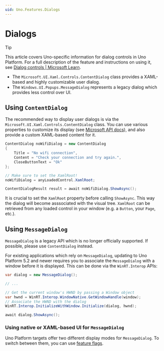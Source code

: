 ```yaml
---
uid: Uno.Features.Dialogs
---
```


# Dialogs

> [!TIP]
> This article covers Uno-specific information for dialog controls in Uno Platform. For a full description of the feature and instructions on using it, see [Dialog controls | Microsoft Learn](https://learn.microsoft.com/windows/apps/design/controls/dialogs-and-flyouts/dialogs).

* The `Microsoft.UI.Xaml.Controls.ContentDialog` class provides a XAML-based and highly customizable user dialog.
* The `Windows.UI.Popups.MessageDialog` represents a legacy dialog which provides less control over UI.

## Using `ContentDialog`

The recommended way to display user dialogs is via the `Microsoft.UI.Xaml.Controls.ContentDialog` class. You can use various properties to customize its display (see [Microsoft API docs](https://learn.microsoft.com/windows/windows-app-sdk/api/winrt/microsoft.ui.xaml.controls.contentdialog?view=windows-app-sdk-1.5)), and also provide a custom XAML-based content for it.

```csharp
ContentDialog noWifiDialog = new ContentDialog
{
    Title = "No wifi connection",
    Content = "Check your connection and try again.",
    CloseButtonText = "Ok"
};

// Make sure to set the XamlRoot!
noWifiDialog = anyLoadedControl.XamlRoot;

ContentDialogResult result = await noWifiDialog.ShowAsync();
```

It is crucial to set the `XamlRoot` property before calling `ShowAsync`. This way the dialog will become asssociated with the visual tree. `XamlRoot` can be retrieved from any loaded control in your window (e.g. a `Button`, your `Page`, etc.).

## Using `MessageDialog`

`MessageDialog` is a legacy API which is no longer officially supported. If possible, please use `ContentDialog` instead.

For existing applications which rely on `MessageDialog`, updating to Uno Platform 5.2 and newer requires you to associate the `MessageDialog` with a window before it is displayed. This can be done via the `WinRT.Interop` APIs:

```csharp
var dialog = new MessageDialog();

// ...

// Get the current window's HWND by passing a Window object
var hwnd = WinRT.Interop.WindowNative.GetWindowHandle(window);
// Associate the HWND with the dialog
WinRT.Interop.InitializeWithWindow.Initialize(dialog, hwnd);

await dialog.ShowAsync();
```

### Using native or XAML-based UI for `MessageDialog`

Uno Platform targets offer two different display modes for `MessageDialog`. To switch between them, you can use [feature flags](../feature-flags.md#messagedialog).
